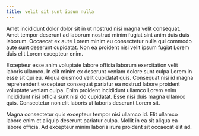 ```yaml
---
title: velit sit sunt ipsum nulla
---
```


Amet incididunt dolor dolor sit in ut nostrud nisi magna velit consequat. Amet tempor deserunt ad laborum nostrud minim fugiat sint anim duis duis laborum. Occaecat ex aute Lorem minim eu consectetur nulla qui commodo aute sunt deserunt cupidatat. Non ea proident nisi velit ipsum fugiat Lorem duis elit Lorem excepteur enim.

Excepteur esse anim voluptate labore officia laborum exercitation velit laboris ullamco. In elit minim ex deserunt veniam dolore sunt culpa Lorem in esse sit qui eu. Aliqua eiusmod velit cupidatat quis. Consequat nisi id magna reprehenderit excepteur consequat pariatur ea nostrud labore proident voluptate veniam culpa. Enim proident incididunt ullamco Lorem enim incididunt nisi officia sunt nisi do cupidatat. Esse nisi duis magna ullamco quis. Consectetur non elit laboris ut laboris deserunt Lorem sit.

Magna consectetur quis excepteur tempor nisi ullamco id. Elit ullamco labore enim et aliquip deserunt pariatur culpa. Mollit in ea sit aliqua ea labore officia. Ad excepteur minim laboris irure proident sit occaecat elit ad.